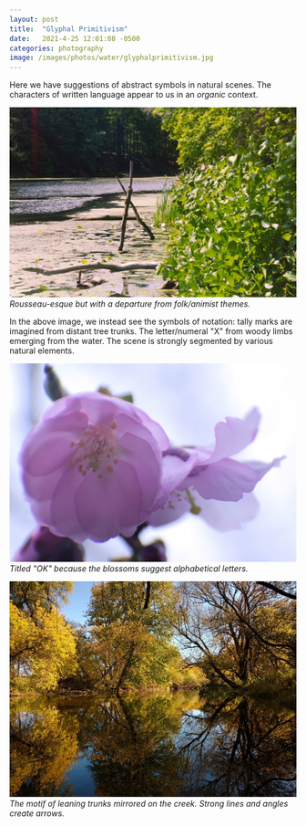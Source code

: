 ```yaml
---
layout: post
title:  "Glyphal Primitivism"
date:   2021-4-25 12:01:08 -0500
categories: photography
image: /images/photos/water/glyphalprimitivism.jpg
---
```


Here we have suggestions of abstract symbols in natural scenes. The characters of written language appear to us in an *organic* context.

![pondside view with lush green flora and an x formed by tree branches emerging from the water](/images/photos/water/glyphalprimitivism.jpg)
*Rousseau-esque but with a departure from folk/animist themes.*

In the above image, we instead see the symbols of notation: tally marks are imagined from distant tree trunks. The letter/numeral "X" from woody limbs emerging from the water. The scene is strongly segmented by various natural elements.

![blossoms](/images/photos/flowers/IMG_20200408_143254_167.jpg)
*Titled "OK" because the blossoms suggest alphabetical letters.*

![shaded creek and bright gold foliage](/images/photos/water/IMG_20191019_122051808_HDR-1.jpg) *The motif of leaning trunks mirrored on the creek. Strong lines and angles create arrows.*
